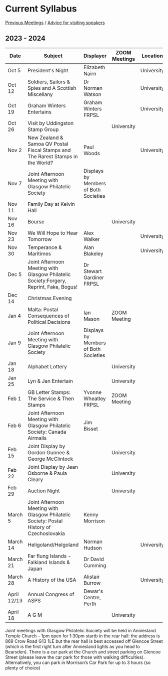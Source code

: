 # Current Syllabus

[Previous Meetings](./previous-meetings) / [Advice for visiting speakers](./advice-for-visiting-speakers)

## 2023 - 2024 ##


Date  | Subject | Displayer | ZOOM Meetings| Location|
----- | ------- | --------- | -------------| -------- |
Oct 5  | President's Night | Elizabeth Nairn |              |University
Oct 12 | Soldiers, Sailors & Spies and A Scottish Miscellany | Dr Norman Watson | |University
Oct 19 | Graham Winters Entertains | Graham Winters FRPSL | |University
Oct 26 | Visit by Uddingston Stamp Group | |University
Nov 2  | New Zealand & Samoa QV Postal Fiscal Stamps and The Rarest Stamps in the World? | Paul Woods | |University
Nov 7  | Joint Afternoon Meeting with Glasgow Philatelic Society | Displays by Members of Both Societies
Nov 11 | Family Day at Kelvin Hall
Nov 16 | Bourse | |University
Nov 23 | We Will Hope to Hear Tomorrow| Alex Walker | |University
Nov 30 | Temperance & Maritimes | Alan Blakeley | |University
Dec 5  | Joint Afternoon Meeting with Glasgow Philatelic Society:Forgery, Reprint, Fake, Bogus! | Dr Stewart Gardiner FRPSL
Dec 14 | Christmas Evening
Jan 4  | Malta: Postal Consequences of Political Decisions | Ian Mason | ZOOM Meeting
Jan 9  | Joint Afternoon Meeting with Glasgow Philatelic Society | Displays by Members of Both Societies
Jan 18 | Alphabet Lottery | |University
Jan 25 | Lyn & Jan Entertain | |University
Feb 1  | GB Letter Stamps: The Service & Then Stamps| Yvonne Wheatley FRPSL | ZOOM Meeting
Feb 6  | Joint Afternoon Meeting with Glasgow Philatelic Society: Canada Airmails | Jim Bisset
Feb 15 | Joint Display by Gordon Gunnee & George McClintock | |University
Feb 22 | Joint Display by Jean Osborne & Paula Cleary | |University
Feb 29 | Auction Night | |University
March 5  | Joint Afternoon Meeting with Glasgow Philatelic Society: Postal History of Czechoslovakia | Kenny Morrison
March 14 | Heligoland/Helgoland | Norman Hudson | |University
March 21 | Far flung Islands - Falkland Islands & Japan | Dr David Cumming
March 28 |  A History of the USA | Alistair Burrow | |University
April 12/13 | Annual Congress of ASPS | Dewar's Centre, Perth
April 18 | A G M | |University

Joint meetings with Glasgow Philatelic Soiciety will  be held in Anniesland Temple Church – 1pm open for 1:30pm startb in the rear hall: the address is 869 Crow Road G13 1LE but the rear hall is best accessed off Glencoe Street (which is the first right turn after Anniesland lights as you head to Bearsden). There is a car park at the Church and street parking on Glencoe Street (please leave the car park for those with walking difficulties). Alternatively, you can park in Morrison’s Car Park for up to 3 hours (so plenty of choice)



